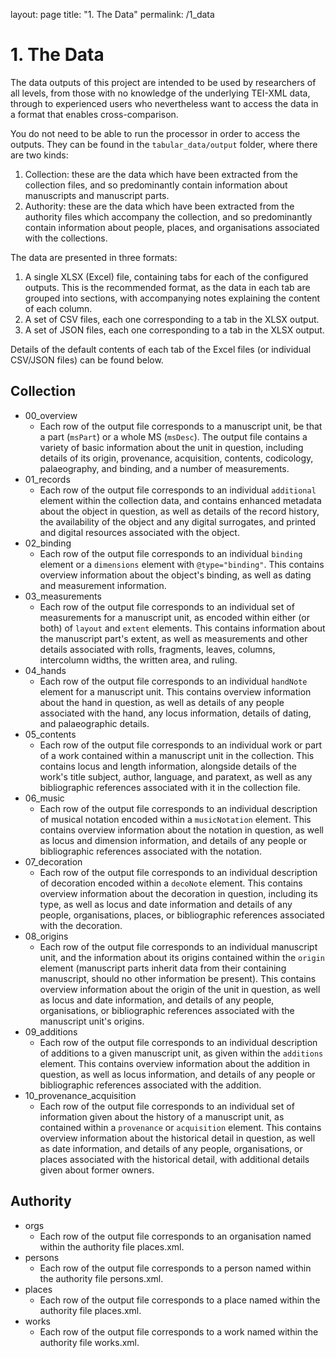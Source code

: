 layout: page
title: "1. The Data"
permalink: /1_data

# 1. The Data
The data outputs of this project are intended to be used by researchers of all levels, from those with no knowledge of the underlying TEI-XML data, through to experienced users who nevertheless want to access the data in a format that enables cross-comparison.

You do not need to be able to run the processor in order to access the outputs. They can be found in the `tabular_data/output` folder, where there are two kinds:
1. Collection: these are the data which have been extracted from the collection files, and so predominantly contain information about manuscripts and manuscript parts.
2. Authority: these are the data which have been extracted from the authority files which accompany the collection, and so predominantly contain information about people, places, and organisations associated with the collections.

The data are presented in three formats:
1. A single XLSX (Excel) file, containing tabs for each of the configured outputs. This is the recommended format, as the data in each tab are grouped into sections, with accompanying notes explaining the content of each column.
2. A set of CSV files, each one corresponding to a tab in the XLSX output.
3. A set of JSON files, each one corresponding to a tab in the XLSX output.

Details of the default contents of each tab of the Excel files (or individual CSV/JSON files) can be found below.

## Collection
* 00_overview
    * Each row of the output file corresponds to a manuscript unit, be that a part (`msPart`) or a whole MS (`msDesc`). The output file contains a variety of basic information about the unit in question, including details of its origin, provenance, acquisition, contents, codicology, palaeography, and binding, and a number of measurements.
* 01_records
    * Each row of the output file corresponds to an individual `additional` element within the collection data, and contains enhanced metadata about the object in question, as well as details of the record history, the availability of the object and any digital surrogates, and printed and digital resources associated with the object.
* 02_binding
    * Each row of the output file corresponds to an individual `binding` element or a `dimensions` element with `@type="binding"`. This contains overview information about the object's binding, as well as dating and measurement information.
* 03_measurements
    * Each row of the output file corresponds to an individual set of measurements for a manuscript unit, as encoded within either (or both) of `layout` and `extent` elements. This contains information about the manuscript part's extent, as well as measurements and other details associated with rolls, fragments, leaves, columns, intercolumn widths, the written area, and ruling.
* 04_hands
    * Each row of the output file corresponds to an individual `handNote` element for a manuscript unit. This contains overview information about the hand in question, as well as details of any people associated with the hand, any locus information, details of dating, and palaeographic details.
* 05_contents
    * Each row of the output file corresponds to an individual work or part of a work contained within a manuscript unit in the collection. This contains locus and length information, alongside details of the work's title subject, author, language, and paratext, as well as any bibliographic references associated with it in the collection file.
* 06_music
    * Each row of the output file corresponds to an individual description of musical notation encoded within a `musicNotation` element. This contains overview information about the notation in question, as well as locus and dimension information, and details of any people or bibliographic references associated with the notation.
* 07_decoration
    * Each row of the output file corresponds to an individual description of decoration encoded within a `decoNote` element. This contains overview information about the decoration in question, including its type, as well as locus and date information and details of any people, organisations, places, or bibliographic references associated with the decoration.
* 08_origins
    * Each row of the output file corresponds to an individual manuscript unit, and the information about its origins contained within the `origin` element (manuscript parts inherit data from their containing manuscript, should no other information be present). This contains overview information about the origin of the unit in question, as well as locus and date information, and details of any people, organisations, or bibliographic references associated with the manuscript unit's origins.
* 09_additions
    * Each row of the output file corresponds to an individual description of additions to a given manuscript unit, as given within the `additions` element. This contains overview information about the addition in question, as well as locus information, and details of any people or bibliographic references associated with the addition.
* 10_provenance_acquisition	
    * Each row of the output file corresponds to an individual set of information given about the history of a manuscript unit, as contained within a `provenance` or `acquisition` element. This contains overview information about the historical detail in question, as well as date information, and details of any people, organisations, or places associated with the historical detail, with additional details given about former owners.

## Authority
* orgs
    * Each row of the output file corresponds to an organisation named within the authority file places.xml.
* persons
    * Each row of the output file corresponds to a person named within the authority file persons.xml.
* places
    * Each row of the output file corresponds to a place named within the authority file places.xml.
* works
    * Each row of the output file corresponds to a work named within the authority file works.xml.
